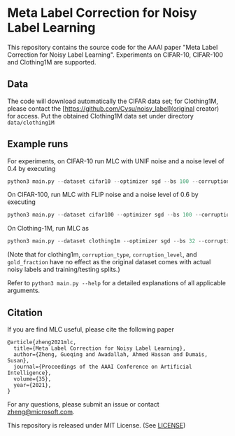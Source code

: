 # Meta Label Correction for Noisy Label Learning

This repository contains the source code for the AAAI paper "Meta Label Correction for Noisy Label Learning". Experiments on CIFAR-10, CIFAR-100 and Clothing1M are supported.

## Data

The code will download automatically the CIFAR data set; for Clothing1M, please contact the [https://github.com/Cysu/noisy_label](original creator) for access. Put the obtained Clothing1M data set under directory ```data/clothing1M```

## Example runs

For experiments, on CIFAR-10 run MLC with UNIF noise and a noise level of 0.4 by executing
```python
python3 main.py --dataset cifar10 --optimizer sgd --bs 100 --corruption_type unif --corruption_level 0.4 --gold_fraction 0.02 --epochs 120 --main_lr 0.1 --meta_lr 3e-4 --runid cifar10_run  --cls_dim 128
```
On CIFAR-100, run MLC with FLIP noise and a noise level of 0.6 by executing
```python
python3 main.py --dataset cifar100 --optimizer sgd --bs 100 --corruption_type flip --corruption_level 0.6 --gold_fraction 0.02 --epochs 120 --main_lr 0.1 --meta_lr 3e-4 --runid cifar100_run  --cls_dim 128
```

On Clothing-1M, run MLC as 
```python
python3 main.py --dataset clothing1m --optimizer sgd --bs 32 --corruption_type unif --corruption_level 0.1 --gold_fraction 0.1 --epochs 15 --main_lr 0.1 --meta_lr 3e-4 --runid clothing1m_run  --cls_dim 128
```
(Note that for clothing1m, ```corruption_type```, ```corruption_level```, and ```gold_fraction``` have no effect as the original dataset comes with actual noisy labels and training/testing splits.)

Refer to ```python3 main.py --help``` for a detailed explanations of all applicable arguments.

## Citation

If you are find MLC useful, please cite the following paper

```
@article{zheng2021mlc,
  title={Meta Label Correction for Noisy Label Learning},
  author={Zheng, Guoqing and Awadallah, Ahmed Hassan and Dumais, Susan},  
  journal={Proceedings of the AAAI Conference on Artificial Intelligence},
  volume={35},
  year={2021},
}
```
For any questions, please submit an issue or contact [zheng@microsoft.com](zheng@microsoft.com). 

This repository is released under MIT License. (See [LICENSE](LICENSE))

